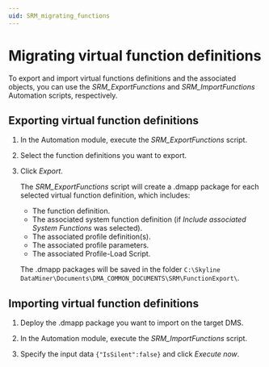 ```yaml
---
uid: SRM_migrating_functions
---
```


# Migrating virtual function definitions

To export and import virtual functions definitions and the associated objects, you can use the *SRM_ExportFunctions* and *SRM_ImportFunctions* Automation scripts, respectively.

## Exporting virtual function definitions

1. In the Automation module, execute the *SRM_ExportFunctions* script.

1. Select the function definitions you want to export.

1. Click *Export*.

   The *SRM_ExportFunctions* script will create a .dmapp package for each selected virtual function definition, which includes:

   - The function definition.
   - The associated system function definition (if *Include associated System Functions* was selected).
   - The associated profile definition(s).
   - The associated profile parameters.
   - The associated Profile-Load Script.

   The .dmapp packages will be saved in the folder `C:\Skyline DataMiner\Documents\DMA_COMMON_DOCUMENTS\SRM\FunctionExport\`.

## Importing virtual function definitions

1. Deploy the .dmapp package you want to import on the target DMS.

1. In the Automation module, execute the *SRM_ImportFunctions* script.

1. Specify the input data `{"IsSilent":false}` and click *Execute now*.
